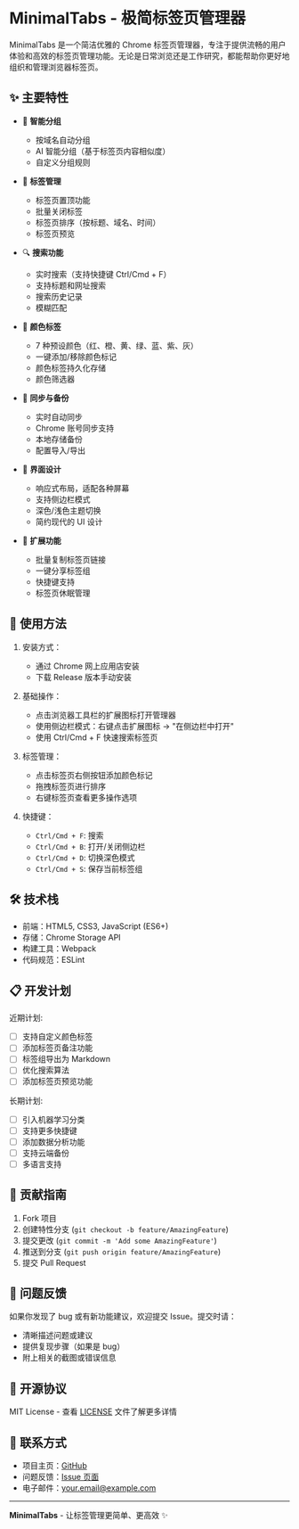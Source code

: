 # MinimalTabs - 极简标签页管理器

MinimalTabs 是一个简洁优雅的 Chrome 标签页管理器，专注于提供流畅的用户体验和高效的标签页管理功能。无论是日常浏览还是工作研究，都能帮助你更好地组织和管理浏览器标签页。

## ✨ 主要特性

- 🎯 **智能分组** 
  - 按域名自动分组
  - AI 智能分组（基于标签页内容相似度）
  - 自定义分组规则
  
- 📌 **标签管理**
  - 标签页置顶功能
  - 批量关闭标签
  - 标签页排序（按标题、域名、时间）
  - 标签页预览
  
- 🔍 **搜索功能**
  - 实时搜索（支持快捷键 Ctrl/Cmd + F）
  - 支持标题和网址搜索
  - 搜索历史记录
  - 模糊匹配
  
- 🎨 **颜色标签**
  - 7 种预设颜色（红、橙、黄、绿、蓝、紫、灰）
  - 一键添加/移除颜色标记
  - 颜色标签持久化存储
  - 颜色筛选器
  
- 🔄 **同步与备份**
  - 实时自动同步
  - Chrome 账号同步支持
  - 本地存储备份
  - 配置导入/导出
  
- 📱 **界面设计**
  - 响应式布局，适配各种屏幕
  - 支持侧边栏模式
  - 深色/浅色主题切换
  - 简约现代的 UI 设计
  
- 🔗 **扩展功能**
  - 批量复制标签页链接
  - 一键分享标签组
  - 快捷键支持
  - 标签页休眠管理

## 🚀 使用方法

1. 安装方式：
   - 通过 Chrome 网上应用店安装
   - 下载 Release 版本手动安装
   
2. 基础操作：
   - 点击浏览器工具栏的扩展图标打开管理器
   - 使用侧边栏模式：右键点击扩展图标 -> "在侧边栏中打开"
   - 使用 Ctrl/Cmd + F 快速搜索标签页
   
3. 标签管理：
   - 点击标签页右侧按钮添加颜色标记
   - 拖拽标签页进行排序
   - 右键标签页查看更多操作选项
   
4. 快捷键：
   - `Ctrl/Cmd + F`: 搜索
   - `Ctrl/Cmd + B`: 打开/关闭侧边栏
   - `Ctrl/Cmd + D`: 切换深色模式
   - `Ctrl/Cmd + S`: 保存当前标签组

## 🛠️ 技术栈

- 前端：HTML5, CSS3, JavaScript (ES6+)
- 存储：Chrome Storage API
- 构建工具：Webpack
- 代码规范：ESLint

## 📋 开发计划

近期计划:
- [ ] 支持自定义颜色标签
- [ ] 添加标签页备注功能
- [ ] 标签组导出为 Markdown
- [ ] 优化搜索算法
- [ ] 添加标签页预览功能

长期计划:
- [ ] 引入机器学习分类
- [ ] 支持更多快捷键
- [ ] 添加数据分析功能
- [ ] 支持云端备份
- [ ] 多语言支持

## 🤝 贡献指南

1. Fork 项目
2. 创建特性分支 (`git checkout -b feature/AmazingFeature`)
3. 提交更改 (`git commit -m 'Add some AmazingFeature'`)
4. 推送到分支 (`git push origin feature/AmazingFeature`)
5. 提交 Pull Request

## 🐛 问题反馈

如果你发现了 bug 或有新功能建议，欢迎提交 Issue。提交时请：
- 清晰描述问题或建议
- 提供复现步骤（如果是 bug）
- 附上相关的截图或错误信息

## 📄 开源协议

MIT License - 查看 [LICENSE](LICENSE) 文件了解更多详情

## 📧 联系方式

- 项目主页：[GitHub](https://github.com/yourusername/MinimalTabs)
- 问题反馈：[Issue 页面](https://github.com/yourusername/MinimalTabs/issues)
- 电子邮件：your.email@example.com

---

**MinimalTabs** - 让标签管理更简单、更高效 ✨ 